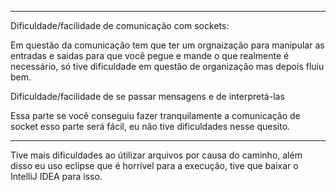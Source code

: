 ________________________________________________________________
Dificuldade/facilidade de comunicação com sockets:

Em questão da comunicação tem que ter um orgnaização para manipular as entradas e saidas para que você pegue e mande o que realmente é necessário, só tive dificuldade em questão de organização
mas depois fluiu bem.

Dificuldade/facilidade de se passar mensagens e de interpretá-las

Essa parte se você conseguiu fazer tranquilamente a comunicação de socket esso parte será fácil, eu não tive dificuldades nesse quesito.
_________________________________________________________________

Tive mais dificuldades ao útilizar arquivos por causa do caminho, além disso eu uso eclipse que é horrível para a 
execução, tive que baixar o IntelliJ IDEA para isso.
